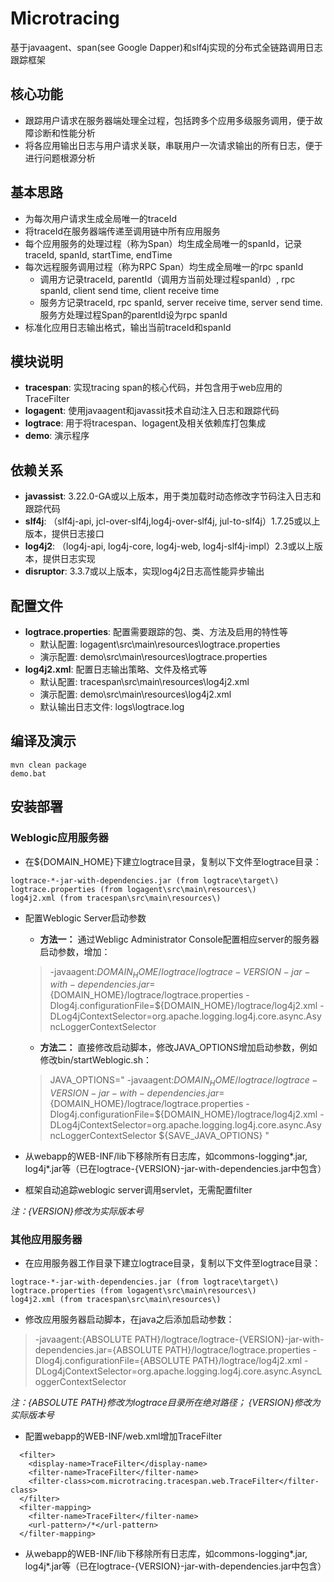 # Microtracing
基于javaagent、span(see Google Dapper)和slf4j实现的分布式全链路调用日志跟踪框架

## 核心功能
- 跟踪用户请求在服务器端处理全过程，包括跨多个应用多级服务调用，便于故障诊断和性能分析
- 将各应用输出日志与用户请求关联，串联用户一次请求输出的所有日志，便于进行问题根源分析

## 基本思路
- 为每次用户请求生成全局唯一的traceId
- 将traceId在服务器端传递至调用链中所有应用服务
- 每个应用服务的处理过程（称为Span）均生成全局唯一的spanId，记录traceId, spanId, startTime, endTime
- 每次远程服务调用过程（称为RPC Span）均生成全局唯一的rpc spanId
  - 调用方记录traceId, parentId（调用方当前处理过程spanId）, rpc spanId, client send time, client receive time
  - 服务方记录traceId, rpc spanId, server receive time, server send time. 服务方处理过程Span的parentId设为rpc spanId
- 标准化应用日志输出格式，输出当前traceId和spanId

## 模块说明
- **tracespan**: 实现tracing span的核心代码，并包含用于web应用的TraceFilter
- **logagent**: 使用javaagent和javassit技术自动注入日志和跟踪代码
- **logtrace**: 用于将tracespan、logagent及相关依赖库打包集成
- **demo**: 演示程序

## 依赖关系
- **javassist**: 3.22.0-GA或以上版本，用于类加载时动态修改字节码注入日志和跟踪代码
- **slf4j**: （slf4j-api, jcl-over-slf4j,log4j-over-slf4j, jul-to-slf4j）1.7.25或以上版本，提供日志接口
- **log4j2**: （log4j-api, log4j-core, log4j-web, log4j-slf4j-impl）2.3或以上版本，提供日志实现
- **disruptor**: 3.3.7或以上版本，实现log4j2日志高性能异步输出

## 配置文件
- **logtrace.properties**: 配置需要跟踪的包、类、方法及启用的特性等
  - 默认配置: logagent\src\main\resources\logtrace.properties
  - 演示配置: demo\src\main\resources\logtrace.properties
- **log4j2.xml**: 配置日志输出策略、文件及格式等
  - 默认配置: tracespan\src\main\resources\log4j2.xml
  - 演示配置: demo\src\main\resources\log4j2.xml
  - 默认输出日志文件: logs\logtrace.log
  
## 编译及演示

```
mvn clean package
demo.bat
```

## 安装部署

### Weblogic应用服务器
- 在${DOMAIN_HOME}下建立logtrace目录，复制以下文件至logtrace目录：

```
logtrace-*-jar-with-dependencies.jar (from logtrace\target\)
logtrace.properties (from logagent\src\main\resources\)
log4j2.xml (from tracespan\src\main\resources\)
```

- 配置Weblogic Server启动参数

  - **方法一：** 通过Webligc Administrator Console配置相应server的服务器启动参数，增加：
  
  > -javaagent:${DOMAIN_HOME}/logtrace/logtrace-{VERSION}-jar-with-dependencies.jar=${DOMAIN_HOME}/logtrace/logtrace.properties -Dlog4j.configurationFile=${DOMAIN_HOME}/logtrace/log4j2.xml  -DLog4jContextSelector=org.apache.logging.log4j.core.async.AsyncLoggerContextSelector

  - **方法二：** 直接修改启动脚本，修改JAVA_OPTIONS增加启动参数，例如修改bin/startWeblogic.sh：
  
  > JAVA_OPTIONS=" -javaagent:${DOMAIN_HOME}/logtrace/logtrace-{VERSION}-jar-with-dependencies.jar=${DOMAIN_HOME}/logtrace/logtrace.properties -Dlog4j.configurationFile=${DOMAIN_HOME}/logtrace/log4j2.xml  -DLog4jContextSelector=org.apache.logging.log4j.core.async.AsyncLoggerContextSelector ${SAVE_JAVA_OPTIONS} "	  

- 从webapp的WEB-INF/lib下移除所有日志库，如commons-logging*.jar, log4j*.jar等（已在logtrace-{VERSION}-jar-with-dependencies.jar中包含）
- 框架自动追踪weblogic server调用servlet，无需配置filter

*注：{VERSION}修改为实际版本号*

### 其他应用服务器
- 在应用服务器工作目录下建立logtrace目录，复制以下文件至logtrace目录：

```
logtrace-*-jar-with-dependencies.jar (from logtrace\target\)
logtrace.properties (from logagent\src\main\resources\)
log4j2.xml (from tracespan\src\main\resources\)
```

- 修改应用服务器启动脚本，在java之后添加启动参数：

>  -javaagent:{ABSOLUTE PATH}/logtrace/logtrace-{VERSION}-jar-with-dependencies.jar={ABSOLUTE PATH}/logtrace/logtrace.properties -Dlog4j.configurationFile={ABSOLUTE PATH}/logtrace/log4j2.xml  -DLog4jContextSelector=org.apache.logging.log4j.core.async.AsyncLoggerContextSelector

*注：{ABSOLUTE PATH}修改为logtrace目录所在绝对路径； {VERSION}修改为实际版本号*

- 配置webapp的WEB-INF/web.xml增加TraceFilter
```
  <filter>
    <display-name>TraceFilter</display-name>
    <filter-name>TraceFilter</filter-name>
    <filter-class>com.microtracing.tracespan.web.TraceFilter</filter-class>
  </filter>
  <filter-mapping>
    <filter-name>TraceFilter</filter-name>
    <url-pattern>/*</url-pattern>
  </filter-mapping>
```
- 从webapp的WEB-INF/lib下移除所有日志库，如commons-logging*.jar, log4j*.jar等（已在logtrace-{VERSION}-jar-with-dependencies.jar中包含）
